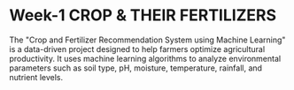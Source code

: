 # Week-1 CROP & THEIR FERTILIZERS
The "Crop and Fertilizer Recommendation System using Machine Learning" is a data-driven project designed to help farmers optimize agricultural productivity. It uses machine learning algorithms to analyze environmental parameters such as soil type, pH, moisture, temperature, rainfall, and nutrient levels. 

